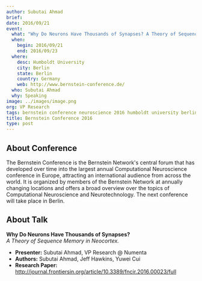 ```yaml
---
author: Subutai Ahmad
brief:
date: 2016/09/21
event:
  what: "Why Do Neurons Have Thousands of Synapses? A Theory of Sequence Memory in Neocortex"
  when:
    begin: 2016/09/21
    end: 2016/09/23
  where:
    desc: Humboldt University
    city: Berlin
    state: Berlin
    country: Germany
    web: http://www.bernstein-conference.de/
  who: Subutai Ahmad
  why: Speaking
image: ../images/image.png
org: VP Research
tags: bernstein conference neuroscience 2016 humboldt university berlin germany numenta neurons synapses neocortex
title: Bernstein Conference 2016
type: post
---
```


## About Conference

The Bernstein Conference is the Bernstein Network's central forum that has
developed over time into the largest annual Computational Neuroscience
conference in Europe, attracting an international audience from across the
world. It is organized by members of the Bernstein Network at annually changing
locations and offers a broad overview over the topics of Computational
Neuroscience and Neurotechnology. The next conference will take place in Berlin.

## About Talk

**Why Do Neurons Have Thousands of Synapses?** <br/>
*A Theory of Sequence Memory in Neocortex.*

* **Presenter:** Subutai Ahmad, VP Research @ Numenta
* **Authors:** Subutai Ahmad, Jeff Hawkins, Yuwei Cui
* **Research Paper:**
  http://journal.frontiersin.org/article/10.3389/fncir.2016.00023/full
